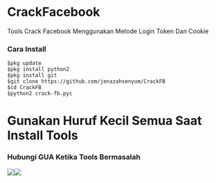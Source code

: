 # CrackFacebook
Tools Crack Facebook Menggunakan Metode Login Token Dan Cookie

### Cara Install
```
$pkg update
$pkg install python2
$pkg install git
$git clone https://github.com/jenazahsenyum/CrackFB
$cd CrackFB
$python2 crack-fb.pyc
```
# Gunakan Huruf Kecil Semua Saat Install Tools

### Hubungi GUA Ketika Tools Bermasalah
[![](https://img.shields.io/badge/Facebook-blue?logo=Facebook&logoColor=blue&labelColor=white)](https://www.facebook.com/akang.jenazah)[![](https://img.shields.io/badge/Whatsapp-CHAT-blue?logo=Whatsapp&logoColor=purple&labelColor=orange)](https://wa.me/15716004419?text=Asalamualaikum+bang+ganteng)
